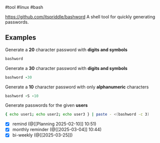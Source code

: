 #tool  #linux #bash

https://github.com/itspriddle/bashword
A shell tool for quickly generating passwords.

## Examples

Generate a **20** character password with **digits and symbols**
```sh
bashword
```

Generate a **30** character password with **digits and symbols**
```rb
bashword -30
```

Generate a **10** character password with only **alphanumeric** characters
```rb
bashword -S -10
```

Generate passwords for the given **users**
```bash
{ echo user1; echo user2; echo user3 } | paste - <(bashword -c 3)
```

- [x] remind (@[[Planning 2025-02-10]] 10:51)
- [x] monthly reminder (@[[2025-03-04]] 10:44)
- [x] bi-weekly (@[[2025-03-25]])